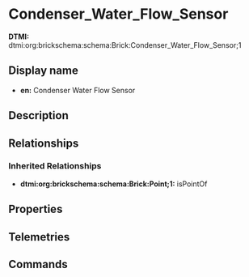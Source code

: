 # Condenser_Water_Flow_Sensor
**DTMI:** dtmi:org:brickschema:schema:Brick:Condenser_Water_Flow_Sensor;1
## Display name
- **en:** Condenser Water Flow Sensor
## Description
## Relationships
### Inherited Relationships
* **dtmi:org:brickschema:schema:Brick:Point;1:** isPointOf
## Properties
## Telemetries
## Commands
